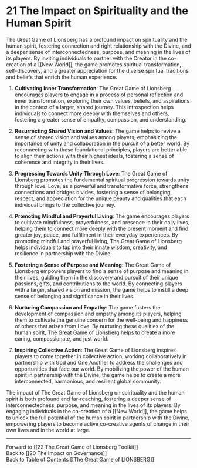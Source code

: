 # 21 The Impact on Spirituality and the Human Spirit

The Great Game of Lionsberg has a profound impact on spirituality and the human spirit, fostering connection and right relationship with the Divine, and a deeper sense of interconnectedness, purpose, and meaning in the lives of its players. By inviting individuals to partner with the Creator in the co-creation of a [[New World]], the game promotes spiritual transformation, self-discovery, and a greater appreciation for the diverse spiritual traditions and beliefs that enrich the human experience.

1.  **Cultivating Inner Transformation**: The Great Game of Lionsberg encourages players to engage in a process of personal reflection and inner transformation, exploring their own values, beliefs, and aspirations in the context of a larger, shared journey. This introspection helps individuals to connect more deeply with themselves and others, fostering a greater sense of empathy, compassion, and understanding.
    
2.  **Resurrecting Shared Vision and Values**: The game helps to revive a sense of shared vision and values among players, emphasizing the importance of unity and collaboration in the pursuit of a better world. By reconnecting with these foundational principles, players are better able to align their actions with their highest ideals, fostering a sense of coherence and integrity in their lives.
    
3.  **Progressing Towards Unity Through Love**: The Great Game of Lionsberg promotes the fundamental spiritual progression towards unity through love. Love, as a powerful and transformative force, strengthens connections and bridges divides, fostering a sense of belonging, respect, and appreciation for the unique beauty and qualities that each individual brings to the collective journey.
    
4.  **Promoting Mindful and Prayerful Living**: The game encourages players to cultivate mindfulness, prayerfulness, and presence in their daily lives, helping them to connect more deeply with the present moment and find greater joy, peace, and fulfillment in their everyday experiences. By promoting mindful and prayerful living, The Great Game of Lionsberg helps individuals to tap into their innate wisdom, creativity, and resilience in partnership with the Divine. 
    
5.  **Fostering a Sense of Purpose and Meaning**: The Great Game of Lionsberg empowers players to find a sense of purpose and meaning in their lives, guiding them in the discovery and pursuit of their unique passions, gifts, and contributions to the world. By connecting players with a larger, shared vision and mission, the game helps to instill a deep sense of belonging and significance in their lives.
    
6.  **Nurturing Compassion and Empathy**: The game fosters the development of compassion and empathy among its players, helping them to cultivate the genuine concern for the well-being and happiness of others that arises from Love. By nurturing these qualities of the human spirit, The Great Game of Lionsberg helps to create a more caring, compassionate, and just world.
    
7.  **Inspiring Collective Action**: The Great Game of Lionsberg inspires players to come together in collective action, working collaboratively in partnership with God and One Another to address the challenges and opportunities that face our world. By mobilizing the power of the human spirit in partnership with the Divine, the game helps to create a more interconnected, harmonious, and resilient global community.
    

The impact of The Great Game of Lionsberg on spirituality and the human spirit is both profound and far-reaching, fostering a deeper sense of interconnectedness, purpose, and meaning in the lives of its players. By engaging individuals in the co-creation of a [[New World]], the game helps to unlock the full potential of the human spirit in partnership with the Divine, empowering players to become active co-creative agents of change in their own lives and in the world at large.

____

Forward to [[22 The Great Game of Lionsberg Toolkit]]    
Back to [[20 The Impact on Governance]]  
Back to Table of Contents [[The Great Game of LIONSBERG]]  